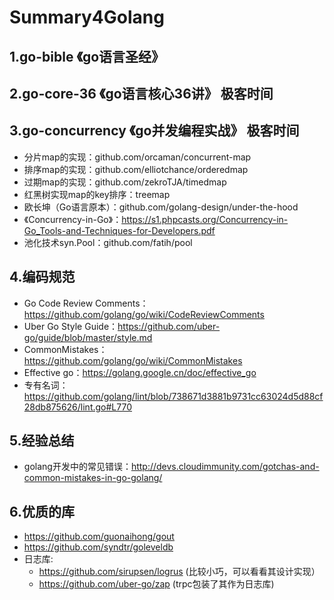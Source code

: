 # Summary4Golang

## 1.go-bible 《go语言圣经》

## 2.go-core-36 《go语言核心36讲》 极客时间

## 3.go-concurrency 《go并发编程实战》 极客时间

- 分片map的实现：github.com/orcaman/concurrent-map
- 排序map的实现：github.com/elliotchance/orderedmap
- 过期map的实现：github.com/zekroTJA/timedmap
- 红黑树实现map的key排序：treemap
- 欧长坤（Go语言原本）：github.com/golang-design/under-the-hood
- 《Concurrency-in-Go》：https://s1.phpcasts.org/Concurrency-in-Go_Tools-and-Techniques-for-Developers.pdf
- 池化技术syn.Pool：github.com/fatih/pool

## 4.编码规范
- Go Code Review Comments：https://github.com/golang/go/wiki/CodeReviewComments
- Uber Go Style Guide：https://github.com/uber-go/guide/blob/master/style.md
- CommonMistakes：https://github.com/golang/go/wiki/CommonMistakes
- Effective go：https://golang.google.cn/doc/effective_go
- 专有名词：https://github.com/golang/lint/blob/738671d3881b9731cc63024d5d88cf28db875626/lint.go#L770

## 5.经验总结
- golang开发中的常见错误：http://devs.cloudimmunity.com/gotchas-and-common-mistakes-in-go-golang/

## 6.优质的库
- https://github.com/guonaihong/gout
- https://github.com/syndtr/goleveldb
- 日志库:
  - https://github.com/sirupsen/logrus (比较小巧，可以看看其设计实现）
  - https://github.com/uber-go/zap (trpc包装了其作为日志库)
